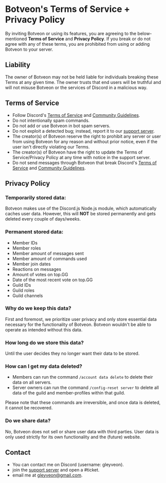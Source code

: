 # Botveon's Terms of Service + Privacy Policy
By inviting Botveon or using its features, you are agreeing to the below-mentioned **Terms of Service** and **Privacy Policy**. If you break or do not agree with any of these terms, you are prohibited from using or adding Botveon to your server.

## Liability
The owner of Botveon may not be held liable for individuals breaking these Terms at any given time. The owner trusts that end users will be truthful and will not misuse Botveon or the services of Discord in a malicious way.

## Terms of Service

- Follow Discord's [Terms of Service](https://discordapp.com/terms) and [Community Guidelines](https://discord.com/guidelines).
- Do not intentionally spam commands.
- Do not add or use Botveon in bot spam servers.
- Do not exploit a detected bug; instead, report it to our [support server](https://discord.gg/P3x9xtgFRH).
- The creator(s) of Botveon reserve the right to prohibit any server or user from using Botveon for any reason and without prior notice, even if the user isn't directly violating our Terms.
- The creator(s) of Botveon have the right to update the Terms of Service/Privacy Policy at any time with notice in the support server.
- Do not send messages through Botveon that break Discord's [Terms of Service](https://discordapp.com/terms) and [Community Guidelines](https://discord.com/guidelines).

## Privacy Policy
### Temporarily stored data:
Botveon makes use of the Discord.js Node.js module, which automatically caches user data. However, this will **NOT** be stored permanently and gets deleted every couple of days/weeks.


### Permanent stored data:
- Member IDs
- Member roles
- Member amount of messages sent
- Member amount of commands used
- Member join dates
- Reactions on messages
- Amount of votes on top.GG
- Date of the most recent vote on top.GG
- Guild IDs
- Guild roles
- Guild channels

### Why do we keep this data?
First and foremost, we prioritize user privacy and only store essential data necessary for the functionality of Botveon. Botveon wouldn't be able to operate as intended without this data.

### How long do we store this data?
Until the user decides they no longer want their data to be stored.

### How can I get my data deleted?
- Members can run the command `/account data delete` to delete their data on all servers.
- Server owners can run the command `/config-reset server` to delete all data of the guild and member-profiles within that guild. 

Please note that these commands are irreversible, and once data is deleted, it cannot be recovered.

### Do we share data?
No, Botveon does not sell or share user data with third parties. User data is only used strictly for its own functionality and the (future) website.

## Contact
- You can contact me on Discord (username: gleyveon).
- join the [support server](https://discord.gg/P3x9xtgFRH) and open a #ticket.
- email me at [gleyveon@gmail.com](mailto:gleyveon@gmail.com).
